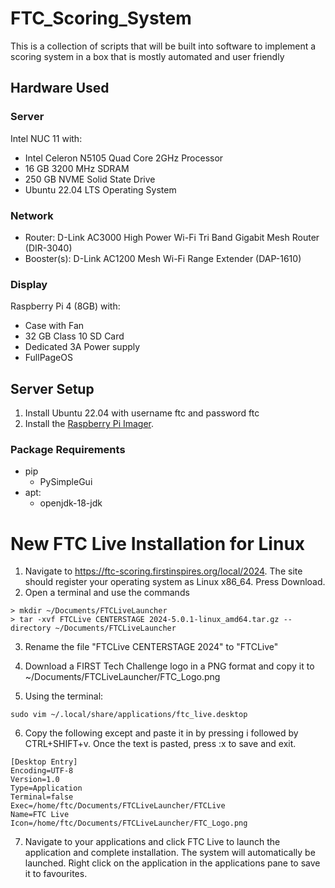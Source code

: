 # FTC_Scoring_System

This is a collection of scripts that will be built into software to implement a scoring system in a box that is mostly automated and user friendly

## Hardware Used

### Server
Intel NUC 11 with:
* Intel Celeron N5105 Quad Core 2GHz Processor
* 16 GB 3200 MHz SDRAM 
* 250 GB NVME Solid State Drive
* Ubuntu 22.04 LTS Operating System

### Network
* Router: D-Link AC3000 High Power Wi-Fi Tri Band Gigabit Mesh Router (DIR-3040)
* Booster(s): D-Link AC1200 Mesh Wi-Fi Range Extender (DAP-1610)

### Display
Raspberry Pi 4 (8GB) with:
* Case with Fan
* 32 GB Class 10 SD Card
* Dedicated 3A Power supply
* FullPageOS

## Server Setup
1. Install Ubuntu 22.04 with username ftc and password ftc
2. Install the [Raspberry Pi Imager](https://www.raspberrypi.com/software/).


### Package Requirements

* pip
    - PySimpleGui
* apt:
    - openjdk-18-jdk

# New FTC Live Installation for Linux

1. Navigate to https://ftc-scoring.firstinspires.org/local/2024. The site should register your operating system as Linux x86_64. Press Download.
2. Open a terminal and use the commands
```
> mkdir ~/Documents/FTCLiveLauncher
> tar -xvf FTCLive CENTERSTAGE 2024-5.0.1-linux_amd64.tar.gz --directory ~/Documents/FTCLiveLauncher
```

3. Rename the file "FTCLive CENTERSTAGE 2024" to "FTCLive"

4. Download a FIRST Tech Challenge logo in a PNG format and copy it to ~/Documents/FTCLiveLauncher/FTC_Logo.png

5. Using the terminal:
```
sudo vim ~/.local/share/applications/ftc_live.desktop
```

6. Copy the following except and paste it in by pressing i followed by CTRL+SHIFT+v. Once the text is pasted, press :x to save and exit.

```
[Desktop Entry]
Encoding=UTF-8
Version=1.0
Type=Application
Terminal=false
Exec=/home/ftc/Documents/FTCLiveLauncher/FTCLive
Name=FTC Live
Icon=/home/ftc/Documents/FTCLiveLauncher/FTC_Logo.png
```

7. Navigate to your applications and click FTC Live to launch the application and complete installation. The system will automatically be launched. Right click on the application in the applications pane to save it to favourites.